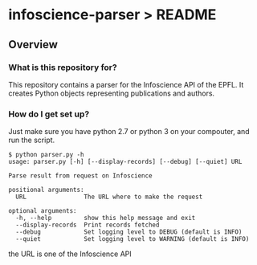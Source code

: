 # infoscience-parser > README

## Overview

### What is this repository for?

This repository contains a parser for the Infoscience API of the EPFL. It creates Python objects representing publications and authors.  

### How do I get set up? ###

Just make sure you have python 2.7 or python 3 on your compouter, and run the script.

```
$ python parser.py -h
usage: parser.py [-h] [--display-records] [--debug] [--quiet] URL

Parse result from request on Infoscience

positional arguments:
  URL                The URL where to make the request

optional arguments:
  -h, --help         show this help message and exit
  --display-records  Print records fetched
  --debug            Set logging level to DEBUG (default is INFO)
  --quiet            Set logging level to WARNING (default is INFO)
 ```

 the URL is one of the Infoscience API